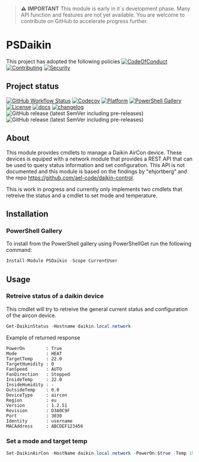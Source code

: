 > :warning: **IMPORTANT**
> This module is early in it´s development phase. Many API function and features are not yet available. You are welcome to contribute on GitHub to accelerate progress further.

# PSDaikin

This project has adopted the following policies [![CodeOfConduct](https://img.shields.io/badge/Code%20Of%20Conduct-gray)](https://github.com/hanpq/PSDaikin/blob/main/.github/CODE_OF_CONDUCT.md) [![Contributing](https://img.shields.io/badge/Contributing-gray)](https://github.com/hanpq/PSDaikin/blob/main/.github/CONTRIBUTING.md) [![Security](https://img.shields.io/badge/Security-gray)](https://github.com/hanpq/PSDaikin/blob/main/.github/SECURITY.md)

## Project status
[![GitHub Workflow Status](https://img.shields.io/github/actions/workflow/status/hanpq/PSDaikin/build.yml?branch=main&label=build&logo=github)](https://github.com/hanpq/PSDaikin/actions/workflows/build.yml) [![Codecov](https://img.shields.io/codecov/c/github/hanpq/PSDaikin?logo=codecov&token=qJqWlwMAiD)](https://codecov.io/gh/hanpq/PSDaikin) [![Platform](https://img.shields.io/powershellgallery/p/PSDaikin?logo=ReasonStudios)](https://img.shields.io/powershellgallery/p/PSDaikin) [![PowerShell Gallery](https://img.shields.io/powershellgallery/dt/PSDaikin?label=downloads)](https://www.powershellgallery.com/packages/PSDaikin) [![License](https://img.shields.io/github/license/hanpq/PSDaikin)](https://github.com/hanpq/PSDaikin/blob/main/LICENSE) [![docs](https://img.shields.io/badge/docs-getps.dev-blueviolet)](https://getps.dev/modules/PSDaikin/getstarted) [![changelog](https://img.shields.io/badge/changelog-getps.dev-blueviolet)](https://github.com/hanpq/PSDaikin/blob/main/CHANGELOG.md) ![GitHub release (latest SemVer including pre-releases)](https://img.shields.io/github/v/release/hanpq/PSDaikin?label=version&sort=semver) ![GitHub release (latest SemVer including pre-releases)](https://img.shields.io/github/v/release/hanpq/PSDaikin?include_prereleases&label=prerelease&sort=semver)

## About

This module provides cmdlets to manage a Daikin AirCon device. These devices is equiped with a network module that provides a REST API that can be used to query status information and set configuration. This API is not documented and this module is based on the findings by "ehjortberg" and the repo <https://github.com/ael-code/daikin-control>.

This is work in progress and currently only implements two cmdlets that retreive the status and a cmdlet to set mode and temperature.

## Installation

### PowerShell Gallery

To install from the PowerShell gallery using PowerShellGet run the following command:

```powershell
Install-Module PSDaikin -Scope CurrentUser
```

## Usage

### Retreive status of a daikin device

This cmdlet will try to retreive the general current status and configuration of the aircon device.

```powershell
Get-DaikinStatus -Hostname daikin.local.network
```

Example of returned response

```
PowerOn        : True
Mode           : HEAT
TargetTemp     : 22.0
TargetHumidity : 0
FanSpeed       : AUTO
FanDirection   : Stopped
InsideTemp     : 22.0
InsideHumidity : -
OutsideTemp    : 0.0
DeviceType     : aircon
Region         : eu
Version        : 1.2.51
Revision       : D3A0C9F
Port           : 3030
Identity       : username
MACAddress     : ABCDEF123456
```

### Set a mode and target temp

```powershell
Set-DaikinAirCon -HostName daikin.local.network -PowerOn:$true -Temp 19 -Mode AUTO -FanSpeed AUTO
```
